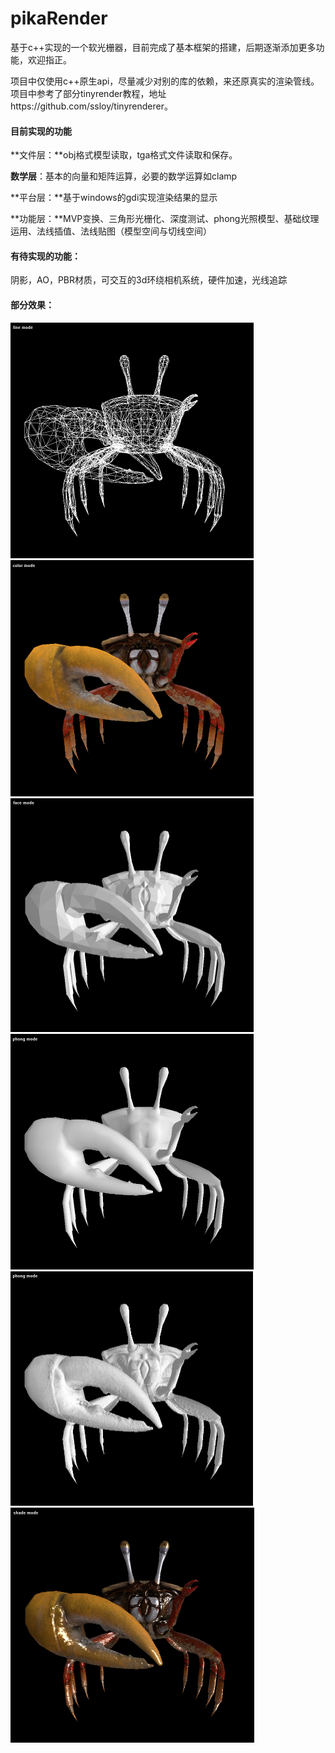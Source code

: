 # pikaRender
基于c++实现的一个软光栅器，目前完成了基本框架的搭建，后期逐渐添加更多功能，欢迎指正。

项目中仅使用c++原生api，尽量减少对别的库的依赖，来还原真实的渲染管线。项目中参考了部分tinyrender教程，地址https://github.com/ssloy/tinyrenderer。

#### 目前实现的功能

**文件层：**obj格式模型读取，tga格式文件读取和保存。

**数学层**：基本的向量和矩阵运算，必要的数学运算如clamp

**平台层：**基于windows的gdi实现渲染结果的显示

**功能层：**MVP变换、三角形光栅化、深度测试、phong光照模型、基础纹理运用、法线插值、法线贴图（模型空间与切线空间）

#### **有待实现的功能：**

阴影，AO，PBR材质，可交互的3d环绕相机系统，硬件加速，光线追踪

#### 部分效果：

<img src="https://github.com/xvxv1702/pikaRender/blob/main/pikaRender1_3/asset/result/linemode.png" alt="线稿模式" style="zoom:50%;" />

<img src="https://github.com/xvxv1702/pikaRender/blob/main/pikaRender1_3/asset/result/colormode.png" alt="贴图模式" style="zoom:50%;" />

<img src="https://github.com/xvxv1702/pikaRender/blob/main/pikaRender1_3/asset/result/facemode.png" alt="面模式" style="zoom:50%;" />

<img src="https://github.com/xvxv1702/pikaRender/blob/main/pikaRender1_3/asset/result/phongmode_normlerp.png" alt="法线插值模式" style="zoom:50%;" />

<img src="https://github.com/xvxv1702/pikaRender/blob/main/pikaRender1_3/asset/result/phongmode_normmap.png" alt="法线贴图模式" style="zoom:50%;" />

<img src="https://github.com/xvxv1702/pikaRender/blob/main/pikaRender1_3/asset/result/shademode.png" alt="着色模式" style="zoom:50%;" />
